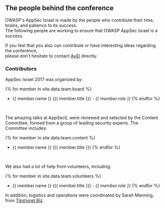 ---
---

## The people behind the conference

OWASP's AppSec Israel is made by the people who contribute their time, brains, and patience to its success.   
The following people are working to ensure that OWASP AppSec Israel is a success.    

If you feel that you also can contribute or have interesting ideas regarding the conference,   
please don't hesitate to contact [AviD](mailto:avi.douglen@owasp.org) directly.


### Contributors

AppSec Israel 2017 was organized by: 

{% for member in site.data.team.board %}
 - {{ member.name }} ({{ member.title }}) - *{{ member.role }}*
{% endfor %}

<br /> 

The amazing talks at AppSecIL were reviewed and selected by the Content Committee, formed from a group of leading security experts. The Committee includes:

{% for member in site.data.team.content %}
 - {{ member.name }} ({{ member.title }})
{% endfor %}

<br /> 

We also had a lot of help from volunteers, including: 

{% for member in site.data.team.volunteers %}
 - {{ member.name }} ({{ member.title }}) - *{{ member.role }}*
{% endfor %}

In addition, logistics and operations were coordinated by Sarah Manning, from [Tikshoret.Biz](http://tikshoret.biz/).
